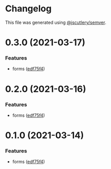# Changelog

This file was generated using [@jscutlery/semver](https://github.com/jscutlery/semver).

# 0.3.0 (2021-03-17)

### Features

- forms ([edf75f4](https://github.com/guiseek/webr/commit/edf75f493eba55bb6c03b17fee1cdc9049876945))

# 0.2.0 (2021-03-16)

### Features

- forms ([edf75f4](https://github.com/guiseek/webr/commit/edf75f493eba55bb6c03b17fee1cdc9049876945))

# 0.1.0 (2021-03-14)

### Features

- forms ([edf75f4](https://github.com/guiseek/webr/commit/edf75f493eba55bb6c03b17fee1cdc9049876945))
